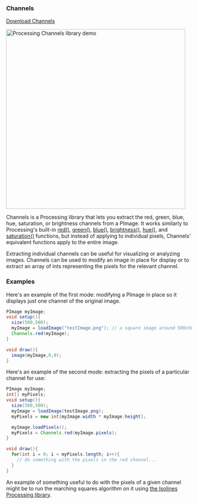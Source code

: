 ### Channels

[Download Channels](https://github.com/downloads/atduskgreg/Channels/Channels.zip)

<a href="http://www.flickr.com/photos/unavoidablegrain/7945413206/" title="Processing Channels library demo by atduskgreg, on Flickr"><img src="http://farm9.staticflickr.com/8303/7945413206_5e157c71ae.jpg" width="486"  alt="Processing Channels library demo"></a>

Channels is a Processing library that lets you extract the red, green, blue, hue, saturation, or brightness channels from a PImage. It works similarly to Processing's built-in [red()](http://processing.org/reference/red_.html), [green()](http://processing.org/reference/green_.html), [blue()](http://processing.org/reference/bluee_.html), [brightness()](http://processing.org/reference/brightness_.html), [hue()](http://processing.org/reference/hue_.html), and [saturation()](http://processing.org/reference/saturation_.html) functions, but instead of applying to individual pixels, Channels' equivalent functions apply to the entire image.

Extracting individual channels can be useful for visualizing or analyzing images. Channels can be used to modify an image in place for display or to extract an array of ints representing the pixels for the relevant channel.

### Examples

Here's an example of the first mode: modifying a PImage in place so it displays just one channel of the original image.

````java
PImage myImage;
void setup(){
  size(500,500);
  myImage = loadImage("testImage.png"); // a square image around 500x500 pixels
  Channels.red(myImage);
}

void draw(){
  image(myImage,0,0);
}
````

Here's an example of the second mode: extracting the pixels of a particular channel for use:

````java
PImage myImage;
int[] myPixels;
void setup(){
  size(500,500);
  myImage = loadImage(testImage.png);
  myPixels = new int[myImage.width * myImage.height];

  myImage.loadPixels();
  myPixels = Channels.red(myImage.pixels);
}

void draw(){
  for(int i = 0; i < myPixels.length; i++){
    // do something with the pixels in the red channel...
  }
}
````

An example of something useful to do with the pixels of a given channel might be to run the marching squares algorithm on it using [the Isolines Processing library](http://makematics.com/code/Isolines).